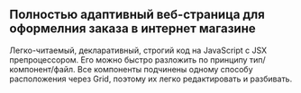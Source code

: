 Полностью адаптивный веб-страница для оформелния заказа в интернет магазине
-----

[Открыть приложение]: https://exapmle.com/shop

Легко-читаемый, декларативный, строгий код на JavaScript с JSX препроцессором. Его можно быстро разложить по принципу тип/компонент/файл. Все компоненты подчинены одному способу расположения через Grid, поэтому их легко редактировать и разбивать.